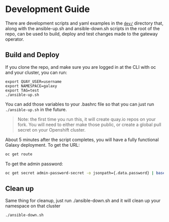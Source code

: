 # Development Guide

There are development scripts and yaml examples in the [`dev/`](../dev) directory that, along with the ansible-up.sh and ansible-down.sh scripts in the root of the repo, can be used to build, deploy and test changes made to the gateway operator.


## Build and Deploy


If you clone the repo, and make sure you are logged in at the CLI with oc and your cluster, you can run:

```
export QUAY_USER=username
export NAMESPACE=galaxy
export TAG=test
./ansible-up.sh
```

You can add those variables to your .bashrc file so that you can just run `./ansible-up.sh` in the future.

> Note: the first time you run this, it will create quay.io repos on your fork. You will need to either make those public, or create a global pull secret on your Openshift cluster.

About 5 minutes after the script completes, you will have a fully functional Galaxy deployment. To get the URL:

```bash
oc get route
```

To get the admin password:

```bash
oc get secret admin-password-secret -o jsonpath={.data.password} | base64 --decode
```


## Clean up


Same thing for cleanup, just run ./ansible-down.sh and it will clean up your namespace on that cluster


```
./ansible-down.sh
```

